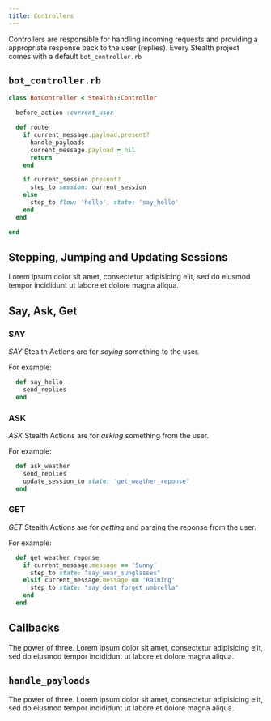 ```yaml
---
title: Controllers
---
```


Controllers are responsible for handling incoming requests and providing a appropriate response back to the user (replies). Every Stealth project comes with a default `bot_controller.rb`

## `bot_controller.rb`

```ruby
class BotController < Stealth::Controller

  before_action :current_user

  def route
    if current_message.payload.present?
      handle_payloads
      current_message.payload = nil
      return
    end

    if current_session.present?
      step_to session: current_session
    else
      step_to flow: 'hello', state: 'say_hello'
    end
  end

end
```


## Stepping, Jumping and Updating Sessions

Lorem ipsum dolor sit amet, consectetur adipisicing elit, sed do eiusmod tempor incididunt ut labore et dolore magna aliqua.

## Say, Ask, Get

### SAY

*SAY* Stealth Actions are for _saying_ something to the user.

For example:

```ruby
  def say_hello
    send_replies
  end
```

### ASK

*ASK* Stealth Actions are for _asking_ something from the user.

For example:

```ruby
  def ask_weather
    send_replies
    update_session_to state: 'get_weather_reponse'
  end
```

### GET

*GET* Stealth Actions are for _getting_ and parsing the reponse from the user.

For example:

```ruby
  def get_weather_reponse
    if current_message.message == 'Sunny'
      step_to state: "say_wear_sunglasses"
    elsif current_message.message == 'Raining'
      step_to state: "say_dont_forget_umbrella"
    end
  end
```

## Callbacks

The power of three. Lorem ipsum dolor sit amet, consectetur adipisicing elit, sed do eiusmod tempor incididunt ut labore et dolore magna aliqua.

## `handle_payloads`

The power of three. Lorem ipsum dolor sit amet, consectetur adipisicing elit, sed do eiusmod tempor incididunt ut labore et dolore magna aliqua.

